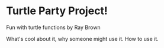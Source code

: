# Turtle Party Project!
Fun with turtle functions
by Ray Brown

What's cool about it, why someone might use it. How to use it.
